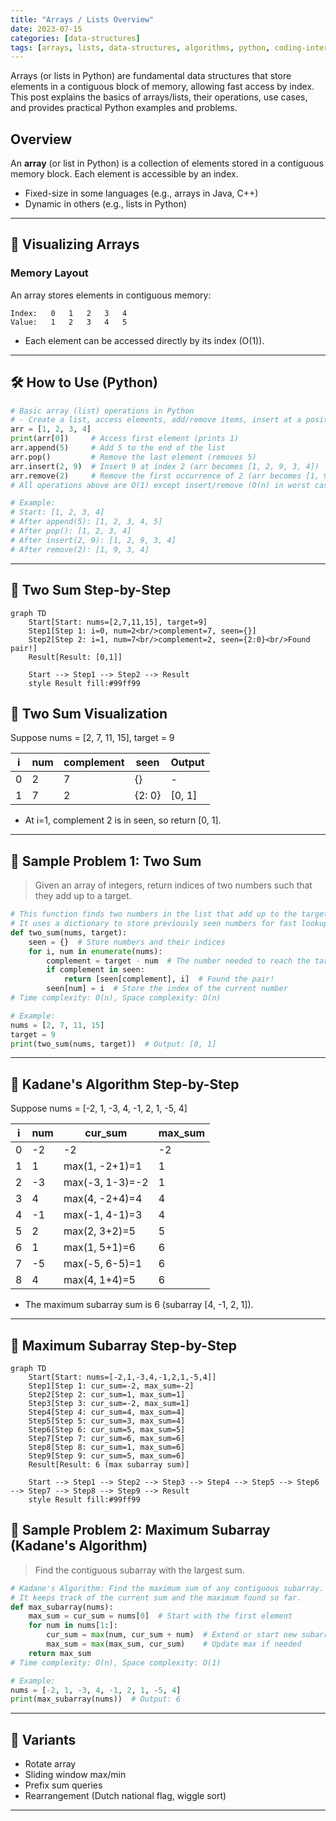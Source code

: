 ```yaml
---
title: "Arrays / Lists Overview"
date: 2023-07-15
categories: [data-structures]
tags: [arrays, lists, data-structures, algorithms, python, coding-interview, leetcode, tutorial, guide, programming, time-complexity, big-o, problem-solving]
---
```


Arrays (or lists in Python) are fundamental data structures that store elements in a contiguous block of memory, allowing fast access by index. This post explains the basics of arrays/lists, their operations, use cases, and provides practical Python examples and problems.

## Overview

An **array** (or list in Python) is a collection of elements stored in a contiguous memory block. Each element is accessible by an index.

- Fixed-size in some languages (e.g., arrays in Java, C++)
- Dynamic in others (e.g., lists in Python)

---

## 🧩 Visualizing Arrays

### Memory Layout

An array stores elements in contiguous memory:

```
Index:   0   1   2   3   4
Value:   1   2   3   4   5
```

- Each element can be accessed directly by its index (O(1)).

---

## 🛠️ How to Use (Python)

```python
# Basic array (list) operations in Python
# - Create a list, access elements, add/remove items, insert at a position, remove by value
arr = [1, 2, 3, 4]
print(arr[0])     # Access first element (prints 1)
arr.append(5)     # Add 5 to the end of the list
arr.pop()         # Remove the last element (removes 5)
arr.insert(2, 9)  # Insert 9 at index 2 (arr becomes [1, 2, 9, 3, 4])
arr.remove(2)     # Remove the first occurrence of 2 (arr becomes [1, 9, 3, 4])
# All operations above are O(1) except insert/remove (O(n) in worst case)

# Example:
# Start: [1, 2, 3, 4]
# After append(5): [1, 2, 3, 4, 5]
# After pop(): [1, 2, 3, 4]
# After insert(2, 9): [1, 2, 9, 3, 4]
# After remove(2): [1, 9, 3, 4]
```

---

## 🧩 Two Sum Step-by-Step

```mermaid
graph TD
    Start[Start: nums=[2,7,11,15], target=9]
    Step1[Step 1: i=0, num=2<br/>complement=7, seen={}]
    Step2[Step 2: i=1, num=7<br/>complement=2, seen={2:0}<br/>Found pair!]
    Result[Result: [0,1]]

    Start --> Step1 --> Step2 --> Result
    style Result fill:#99ff99
```

## 🧩 Two Sum Visualization

Suppose nums = [2, 7, 11, 15], target = 9

| i | num | complement | seen         | Output      |
|---|-----|------------|--------------|-------------|
| 0 | 2   | 7          | {}           | -           |
| 1 | 7   | 2          | {2: 0}       | [0, 1]      |

- At i=1, complement 2 is in seen, so return [0, 1].

---

## 📘 Sample Problem 1: Two Sum

> Given an array of integers, return indices of two numbers such that they add up to a target.

```python
# This function finds two numbers in the list that add up to the target and returns their indices.
# It uses a dictionary to store previously seen numbers for fast lookup.
def two_sum(nums, target):
    seen = {}  # Store numbers and their indices
    for i, num in enumerate(nums):
        complement = target - num  # The number needed to reach the target
        if complement in seen:
            return [seen[complement], i]  # Found the pair!
        seen[num] = i  # Store the index of the current number
# Time complexity: O(n), Space complexity: O(n)

# Example:
nums = [2, 7, 11, 15]
target = 9
print(two_sum(nums, target))  # Output: [0, 1]
```

---

## 🧩 Kadane's Algorithm Step-by-Step

Suppose nums = [-2, 1, -3, 4, -1, 2, 1, -5, 4]

| i | num | cur_sum         | max_sum |
|---|-----|----------------|---------|
| 0 | -2  | -2             | -2      |
| 1 | 1   | max(1, -2+1)=1 | 1       |
| 2 | -3  | max(-3, 1-3)=-2| 1       |
| 3 | 4   | max(4, -2+4)=4 | 4       |
| 4 | -1  | max(-1, 4-1)=3 | 4       |
| 5 | 2   | max(2, 3+2)=5  | 5       |
| 6 | 1   | max(1, 5+1)=6  | 6       |
| 7 | -5  | max(-5, 6-5)=1 | 6       |
| 8 | 4   | max(4, 1+4)=5  | 6       |

- The maximum subarray sum is 6 (subarray [4, -1, 2, 1]).

---

## 🧩 Maximum Subarray Step-by-Step

```mermaid
graph TD
    Start[Start: nums=[-2,1,-3,4,-1,2,1,-5,4]]
    Step1[Step 1: cur_sum=-2, max_sum=-2]
    Step2[Step 2: cur_sum=1, max_sum=1]
    Step3[Step 3: cur_sum=-2, max_sum=1]
    Step4[Step 4: cur_sum=4, max_sum=4]
    Step5[Step 5: cur_sum=3, max_sum=4]
    Step6[Step 6: cur_sum=5, max_sum=5]
    Step7[Step 7: cur_sum=6, max_sum=6]
    Step8[Step 8: cur_sum=1, max_sum=6]
    Step9[Step 9: cur_sum=5, max_sum=6]
    Result[Result: 6 (max subarray sum)]

    Start --> Step1 --> Step2 --> Step3 --> Step4 --> Step5 --> Step6 --> Step7 --> Step8 --> Step9 --> Result
    style Result fill:#99ff99
```

## 📘 Sample Problem 2: Maximum Subarray (Kadane's Algorithm)

> Find the contiguous subarray with the largest sum.

```python
# Kadane's Algorithm: Find the maximum sum of any contiguous subarray.
# It keeps track of the current sum and the maximum found so far.
def max_subarray(nums):
    max_sum = cur_sum = nums[0]  # Start with the first element
    for num in nums[1:]:
        cur_sum = max(num, cur_sum + num)  # Extend or start new subarray
        max_sum = max(max_sum, cur_sum)    # Update max if needed
    return max_sum
# Time complexity: O(n), Space complexity: O(1)

# Example:
nums = [-2, 1, -3, 4, -1, 2, 1, -5, 4]
print(max_subarray(nums))  # Output: 6
```

---

## 🔁 Variants

- Rotate array
- Sliding window max/min
- Prefix sum queries
- Rearrangement (Dutch national flag, wiggle sort)

---

